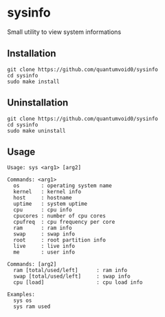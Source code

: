 # sysinfo
Small utility to view system informations

## Installation

```fish
git clone https://github.com/quantumvoid0/sysinfo
cd sysinfo
sudo make install
```

## Uninstallation
```fish
git clone https://github.com/quantumvoid0/sysinfo
cd sysinfo
sudo make uninstall
```

## Usage
```
Usage: sys <arg1> [arg2]

Commands: <arg1>
  os       : operating system name
  kernel   : kernel info
  host     : hostname
  uptime   : system uptime
  cpu      : cpu info
  cpucores : number of cpu cores
  cpufreq  : cpu frequency per core
  ram      : ram info
  swap     : swap info
  root     : root partition info
  live     : live info
  me       : user info

Commands: [arg2]
  ram [total/used/left]      : ram info
  swap [total/used/left]     : swap info
  cpu [load]                 : cpu load info

Examples:
  sys os
  sys ram used
```
